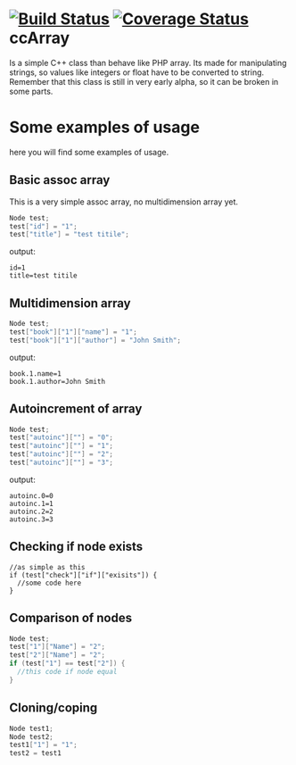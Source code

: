 [![Build Status](https://travis-ci.org/s2x/ccArray.svg?branch=master)](https://travis-ci.org/s2x/ccArray)
[![Coverage Status](https://coveralls.io/repos/github/s2x/ccArray/badge.svg?branch=master)](https://coveralls.io/github/s2x/ccArray?branch=master)
ccArray
=======

Is a simple C++ class than behave like PHP array. Its made for manipulating strings, so values like integers or float have to be converted to string. Remember that this class is still in very early alpha, so it can be broken in some parts.

# Some examples of usage
here you will find some examples of usage.
## Basic assoc array

This is a very simple assoc array, no multidimension array yet. 

```cpp
Node test;
test["id"] = "1";
test["title"] = "test titile";  
```
output:
```
id=1
title=test titile
```
## Multidimension array

```cpp
Node test;
test["book"]["1"]["name"] = "1";
test["book"]["1"]["author"] = "John Smith";  
```
output:
```
book.1.name=1
book.1.author=John Smith
```
## Autoincrement of array

```cpp
Node test;
test["autoinc"][""] = "0";
test["autoinc"][""] = "1";
test["autoinc"][""] = "2";
test["autoinc"][""] = "3";
```
output:
```
autoinc.0=0
autoinc.1=1
autoinc.2=2
autoinc.3=3
```

## Checking if node exists
```
//as simple as this
if (test["check"]["if"]["exisits"]) {
  //some code here
}
```

## Comparison of nodes
```cpp
Node test;
test["1"]["Name"] = "2";
test["2"]["Name"] = "2";
if (test["1"] == test["2"]) {
  //this code if node equal
}
```

## Cloning/coping
```cpp
Node test1;
Node test2;
test1["1"] = "1";
test2 = test1
```
